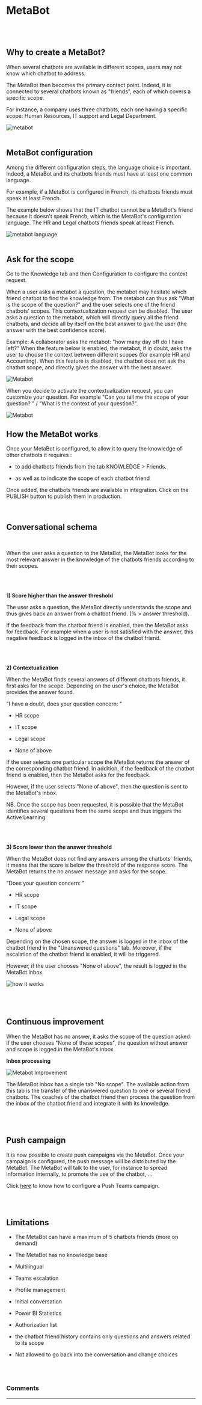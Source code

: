 # MetaBot
<br />
<br />

## Why to create a MetaBot? 
 
When several chatbots are available in different scopes, users may not know which chatbot to address. 

The MetaBot then becomes the primary contact point. Indeed, it is connected to several chatbots known as "friends", each of which covers a specific scope.

For instance, a company uses three chatbots, each one having a specific scope: Human Resources, IT support and Legal Department.

 
<div class="image_center">
  <img :src="$withBase('/assets/img/en/metabot/metabot.PNG')" alt="metabot">
</div>

<br />

## MetaBot configuration


Among the different configuration steps, the language choice is important. Indeed, a MetaBot and its chatbots friends must have at least one common language. 


For example, if a MetaBot is configured in French, its chatbots friends must speak at least French. 

The example below shows that the IT chatbot cannot be a MetaBot's friend because it doesn't speak French, which is the MetaBot's configuration language. The HR and Legal chatbots friends speak at least French. 

 
 
<div class="image_center">
  <img :src="$withBase('/assets/img/en/metabot/metabotlanguage.PNG')" alt="metabot language">
</div>
<br />


## Ask for the scope

Go to the Knowledge tab and then Configuration to configure the context request. 

When a user asks a metabot a question, the metabot may hesitate which friend chatbot to find the knowledge from. The metabot can thus ask "What is the scope of the question?" and the user selects one of the friend chatbots' scopes. 
This contextualization request can be disabled. The user asks a question to the metabot, which will directly query all the friend chatbots, and decide all by itself on the best answer to give the user (the answer with the best confidence score).

Example:
A collaborator asks the metabot: "how many day off do I have left?" 
When the feature below is enabled, the metabot, if in doubt, asks the user to choose the context between different scopes (for example HR and Accounting). When this feature is disabled, the chatbot does not ask the chatbot scope, and directly gives the answer with the best answer.


<div class="image_center">
  <img :src="$withBase('/assets/img/en/metabot/askforscope.PNG')" alt="Metabot">
</div>

When you decide to activate the contextualization request, you can customize your question. For example "Can you tell me the scope of your question? " / "What is the context of your question?".

<div class="image_center">
  <img :src="$withBase('/assets/img/en/metabot/demandedecontextualisation1.PNG')" alt="Metabot">
</div>



## How the MetaBot works

 

Once your MetaBot is configured, to allow it to query the knowledge of other chatbots it requires : 

 

- to add chatbots friends from the tab KNOWLEDGE > Friends.

 

- as well as to indicate the scope of each chatbot friend 

 

Once added, the chatbots friends are available in integration. Click on the PUBLISH button to publish them in production.

 
<br />

## Conversational schema

<br />


When the user asks a question to the MetaBot, the MetaBot looks for the most relevant answer in the knowledge of the chatbots friends according to their scopes. 

<br />
<br />

**1) Score higher than the answer threshold** 

 

The user asks a question, the MetaBot directly understands the scope and thus gives back an answer from a chatbot friend. (% > answer threshold). 

 

  If the feedback from the chatbot friend is enabled, then the MetaBot asks for feedback. For example when a user is not satisfied with the answer, this negative feedback is logged in the inbox of the chatbot friend.

<br />
<br />

  **2) Contextualization** 

 

When the MetaBot finds several answers of different chatbots friends, it first asks for the scope. Depending on the user's choice, the MetaBot provides the answer found. 

 

"I have a doubt, does your question concern: "

 

- HR scope 

  

- IT scope  

 

- Legal scope 

  

- None of above


If the user selects one particular scope the MetaBot returns the answer of the corresponding chatbot friend. In addition, if the feedback of the chatbot friend is enabled, then the MetaBot asks for the feedback. 

 

However, if the user selects "None of above", then the question is sent to the MetaBot's inbox. 

 

NB. Once the scope has been requested, it is possible that the MetaBot identifies several questions from the same scope and thus triggers the Active Learning.

<br />
<br />
 

**3) Score lower than the answer threshold**

 

When the MetaBot does not find any answers among the chatbots' friends, it means that the score is below the threshold of the response score. The MetaBot returns the no answer message and asks for the scope. 

 

"Does your question concern: "

 

- HR scope 

 

- IT scope 

 

- Legal scope

 

- None of above

 

Depending on the chosen scope, the answer is logged in the inbox of the chatbot friend in the "Unanswered questions" tab. Moreover, if the escalation of the chatbot friend is enabled, it will be triggered. 

 

However, if the user chooses "None of above", the result is logged in the MetaBot inbox. 

<div class="image_center">
  <img :src="$withBase('/assets/img/en/metabot/metabothowitworks.PNG')" alt="how it works">
</div>


<br />
<br />
<br />

## Continuous improvement 

 

When the MetaBot has no answer, it asks the scope of the question asked. If the user chooses "None of these scopes", the question without answer and scope is logged in the MetaBot's inbox.

 
 **Inbox processing**

 
<div class="image_center">
  <img :src="$withBase('/assets/img/en/metabot/metabotimprovement.PNG')" alt="Metabot Improvement">
</div>

 

The MetaBot inbox has a single tab "No scope". The available action from this tab is the transfer of the unanswered question to one or several friend chatbots. The coaches of the chatbot friend then process the question from the inbox of the chatbot friend and integrate it with its knowledge.

<br />
<br />

## Push campaign

It is now possible to create push campaigns via the MetaBot. Once your campaign is configured, the push message will be distributed by the MetaBot. The MetaBot will talk to the user, for instance to spread information internally, to promote the use of the chatbot, ...

Click [here](/en/chatbot/communication/campaign.html#teams-campaigns) to know how to configure a Push Teams campaign.  

<br />
<br />

## Limitations

 

- The MetaBot can have a maximum of 5 chatbots friends (more on demand)

- The MetaBot has no knowledge base 

- Multilingual 

- Teams escalation 

- Profile management

- Initial conversation 

- Power BI Statistics 

- Authorization list 

- the chatbot friend history contains only questions and answers related to its scope

- Not allowed to go back into the conversation and change choices

<br />
<br />

### Comments

---

<Commentaire />